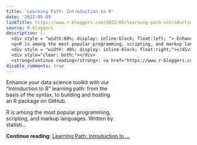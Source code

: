 ```yaml
---
title: 'Learning Path: Introduction to R'
date: '2022-05-09'
linkTitle: https://www.r-bloggers.com/2022/05/learning-path-introduction-to-r-2/
source: R-bloggers
description: |-
  <div style = "width:60%; display: inline-block; float:left; "> Enhance your data science toolkit with our “Introduction to R” learning path: from the basis of the syntax, to building and hosting an R package on GitHub.</p>
  <p>R is among the most popular programming, scripting, and markup languages. Written by statisti...</p></div>
  <div style = "width: 40%; display: inline-block; float:right;"></div>
  <div style="clear: both;"></div>
  <strong>Continue reading</strong>: <a href="https://www.r-bloggers.com/2022/05/learning-path-introduction-to-r-2/">Learning Path: Introduction to ...
disable_comments: true
---
```

<div style = "width:60%; display: inline-block; float:left; "> Enhance your data science toolkit with our “Introduction to R” learning path: from the basis of the syntax, to building and hosting an R package on GitHub.</p>
<p>R is among the most popular programming, scripting, and markup languages. Written by statisti...</p></div>
<div style = "width: 40%; display: inline-block; float:right;"></div>
<div style="clear: both;"></div>
<strong>Continue reading</strong>: <a href="https://www.r-bloggers.com/2022/05/learning-path-introduction-to-r-2/">Learning Path: Introduction to ...